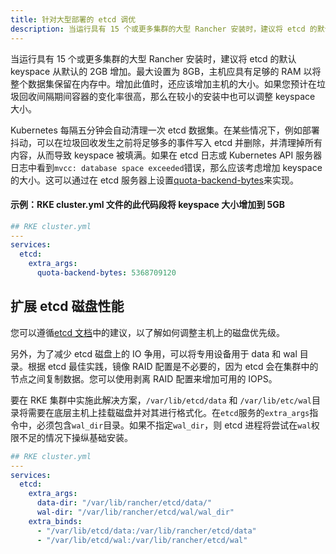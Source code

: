 ```yaml
---
title: 针对大型部署的 etcd 调优
description: 当运行具有 15 个或更多集群的大型 Rancher 安装时，建议将 etcd 的默认 keyspace 从默认的 2GB 增加。最大设置为 8GB，主机应具有足够的 RAM 以将整个数据集保留在内存中。增加此值时，还应该增加主机的大小。如果您预计在垃圾回收间隔期间容器的变化率很高，那么在较小的安装中也可以调整 keyspace 大小。Kubernetes 每隔五分钟会自动清理一次 etcd 数据集。在某些情况下，例如部署抖动，可以在垃圾回收发生之前将足够多的事件写入 etcd 并删除，并清理掉所有内容，从而导致 keyspace 被填满。
---
```


当运行具有 15 个或更多集群的大型 Rancher 安装时，建议将 etcd 的默认 keyspace 从默认的 2GB 增加。最大设置为 8GB，主机应具有足够的 RAM 以将整个数据集保留在内存中。增加此值时，还应该增加主机的大小。如果您预计在垃圾回收间隔期间容器的变化率很高，那么在较小的安装中也可以调整 keyspace 大小。

Kubernetes 每隔五分钟会自动清理一次 etcd 数据集。在某些情况下，例如部署抖动，可以在垃圾回收发生之前将足够多的事件写入 etcd 并删除，并清理掉所有内容，从而导致 keyspace 被填满。如果在 etcd 日志或 Kubernetes API 服务器日志中看到`mvcc: database space exceeded`错误，那么应该考虑增加 keyspace 的大小。这可以通过在 etcd 服务器上设置[quota-backend-bytes](https://etcd.io/docs/v3.4.0/op-guide/maintenance/#space-quota)来实现。

#### 示例：RKE cluster.yml 文件的此代码段将 keyspace 大小增加到 5GB

```yaml
## RKE cluster.yml
---
services:
  etcd:
    extra_args:
      quota-backend-bytes: 5368709120
```

## 扩展 etcd 磁盘性能

您可以遵循[etcd 文档](https://etcd.io/docs/v3.4.0/tuning/#disk)中的建议，以了解如何调整主机上的磁盘优先级。

另外，为了减少 etcd 磁盘上的 IO 争用，可以将专用设备用于 data 和 wal 目录。根据 etcd 最佳实践，镜像 RAID 配置是不必要的，因为 etcd 会在集群中的节点之间复制数据。您可以使用剥离 RAID 配置来增加可用的 IOPS。

要在 RKE 集群中实施此解决方案，`/var/lib/etcd/data` 和 `/var/lib/etc/wal`目录将需要在底层主机上挂载磁盘并对其进行格式化。在`etcd`服务的`extra_args`指令中，必须包含`wal_dir`目录。如果不指定`wal_dir`，则 etcd 进程将尝试在`wal`权限不足的情况下操纵基础安装。

```yaml
## RKE cluster.yml
---
services:
  etcd:
    extra_args:
      data-dir: "/var/lib/rancher/etcd/data/"
      wal-dir: "/var/lib/rancher/etcd/wal/wal_dir"
    extra_binds:
      - "/var/lib/etcd/data:/var/lib/rancher/etcd/data"
      - "/var/lib/etcd/wal:/var/lib/rancher/etcd/wal"
```
